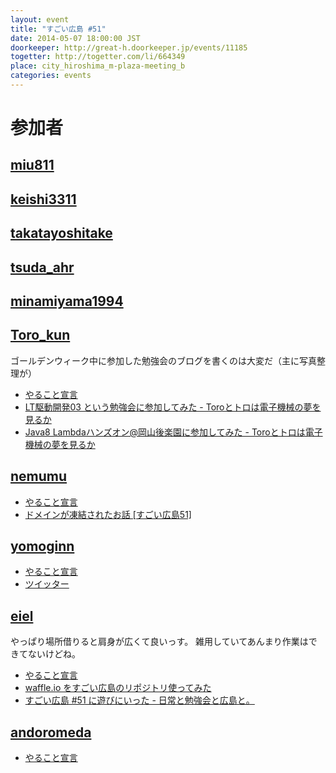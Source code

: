```yaml
---
layout: event
title: "すごい広島 #51"
date: 2014-05-07 18:00:00 JST
doorkeeper: http://great-h.doorkeeper.jp/events/11185
togetter: http://togetter.com/li/664349
place: city_hiroshima_m-plaza-meeting_b
categories: events
---
```


# 参加者


## [miu811](https://github.com/miu811)


## [keishi3311](https://github.com/keishi3311)


## [takatayoshitake](http://twitter.com/takatayoshitake)


## [tsuda_ahr](http://twitter.com/tsuda_ahr)


## [minamiyama1994](https://github.com/minamiyama1994)


## [Toro_kun](https://twitter.com/Toro_kun)

ゴールデンウィーク中に参加した勉強会のブログを書くのは大変だ（主に写真整理が）

* [やること宣言](https://github.com/great-h/great-h.github.io/issues/894)
* [LT駆動開発03 という勉強会に参加してみた - Toroとトロは電子機械の夢を見るか](http://106n.net/toro/blog/ltdd03/)
* [Java8 Lambdaハンズオン@岡山後楽園に参加してみた - Toroとトロは電子機械の夢を見るか](http://106n.net/toro/blog/java8-lambda-handson-okajug/)


## [nemumu](https://github.com/nemumu)

* [やること宣言](https://github.com/great-h/great-h.github.io/issues/883)
* [ドメインが凍結されたお話 [すごい広島51]](http://nemumu.hateblo.jp/entry/2014/05/11/033244)


## [yomoginn](https://github.com/yomoginn)

* [やること宣言](https://github.com/great-h/great-h.github.io/issues/889)
* [ツイッター](https://twitter.com/moriyomogi)


## [eiel](http://eiel.info/)

やっぱり場所借りると肩身が広くて良いっす。
雑用していてあんまり作業はできてないけどね。

* [やること宣言](https://github.com/great-h/great-h.github.io/issues/886)
* [waffle.io をすごい広島のリポジトリ使ってみた](https://waffle.io/great-h/great-h.github.io)
* [すごい広島 #51 に遊びにいった - 日常と勉強会と広島と。](http://eielh-life.tumblr.com/post/85028455193/51)


## [andoromeda](https://github.com/andoromeda)

* [やること宣言](https://github.com/great-h/great-h.github.io/issues/890)
